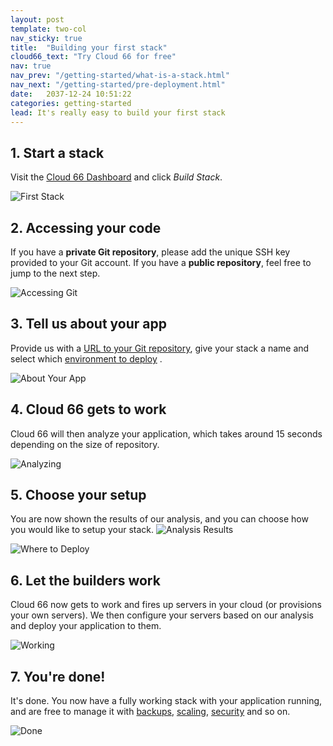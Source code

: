 ```yaml
---
layout: post
template: two-col
nav_sticky: true
title:  "Building your first stack"
cloud66_text: "Try Cloud 66 for free"
nav: true
nav_prev: "/getting-started/what-is-a-stack.html"
nav_next: "/getting-started/pre-deployment.html"
date:   2037-12-24 10:51:22
categories: getting-started
lead: It's really easy to build your first stack
---
```


## 1. Start a stack
Visit the <a href="https://www.cloud66.com/dashboard" target="_blank">Cloud 66 Dashboard</a> and click <i>Build Stack</i>.

![First Stack](http://cdn.cloud66.com.s3.amazonaws.com/images/help/first_stack.png)

## 2. Accessing your code
If you have a <b>private Git repository</b>, please add the unique SSH key provided to your Git account. If you have a <b>public repository</b>, feel free to jump to the next step.

![Accessing Git](http://cdn.cloud66.com.s3.amazonaws.com/images/help/accessing_git.png)

## 3. Tell us about your app
Provide us with a [URL to your Git repository](/how-to/git-url.html), give your stack a name and select which [environment to deploy](/stack-features/stack-envs.html) .

![About Your App](http://cdn.cloud66.com.s3.amazonaws.com/images/help/app_info.png)

## 4. Cloud 66 gets to work
Cloud 66 will then analyze your application, which takes around 15 seconds depending on the size of repository.

![Analyzing](http://cdn.cloud66.com.s3.amazonaws.com/images/help/analyzing_your_app.png)

## 5. Choose your setup
You are now shown the results of our analysis, and you can choose how you would like to setup your stack.
![Analysis Results](http://cdn.cloud66.com.s3.amazonaws.com/images/help/analysis_results.png)

![Where to Deploy](http://cdn.cloud66.com.s3.amazonaws.com/images/help/where_to_deploy.png)

## 6. Let the builders work
Cloud 66 now gets to work and fires up servers in your cloud (or provisions your own servers). We then configure your servers based on our analysis and deploy your application to them.

![Working](http://cdn.cloud66.com.s3.amazonaws.com/images/help/building_app.png)

## 7. You're done!
It's done. You now have a fully working stack with your application running, and are free to manage it with [backups](/stack-features/db-backup.html), [scaling](/stack-features/horizontal-scaling.html), [security](/getting-started/security.html) and so on.

![Done](http://cdn.cloud66.com.s3.amazonaws.com/images/help/app_done.png)